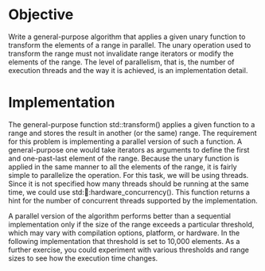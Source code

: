 # Objective

Write a general-purpose algorithm that applies a given unary function to transform the elements of a range in parallel. The unary operation used to transform the range must not invalidate range iterators or modify the elements of the range. The level of parallelism, that is, the number of execution threads and the way it is achieved, is an implementation detail.

# Implementation

The general-purpose function std::transform() applies a given function to a range and stores the result in another (or the same) range. The requirement for this problem is implementing a parallel version of such a function. A general-purpose one would take iterators as arguments to define the first and one-past-last element of the range. Because the unary function is applied in the same manner to all the elements of the range, it is fairly simple to parallelize the operation. For this task, we will be using threads. Since it is not specified how many threads should be running at the same time, we could use std::thread::hardware_concurrency(). This function returns a hint for the number of concurrent threads supported by the implementation.

A parallel version of the algorithm performs better than a sequential implementation only if the size of the range exceeds a particular threshold, which may vary with compilation options, platform, or hardware. In the following implementation that threshold is set to 10,000 elements. As a further exercise, you could experiment with various thresholds and range sizes to see how the execution time changes.
